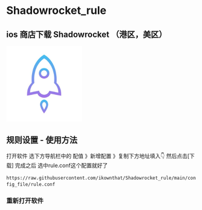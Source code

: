 # Shadowrocket_rule
## ios 商店下载  Shadowrocket （港区，美区）
<img src="https://github.com/ikownthat/Shadowrocket_rule/blob/main/Shadowrocket.jpg" width="200"  alt="Shadowrocket"/><br/>
## 规则设置 - 使用方法 
打开软件 选下方导航栏中的 配值 》新增配置 》复制下方地址填入:point_down:	 然后点击[下载] 完成之后 选中rule.conf这个配置就好了

```` https://raw.githubusercontent.com/ikownthat/Shadowrocket_rule/main/config_file/rule.conf ````
### 重新打开软件
